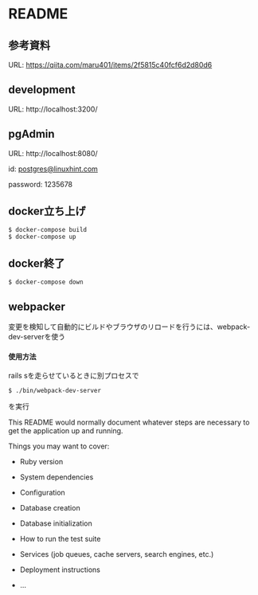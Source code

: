 # README

## 参考資料
URL: https://qiita.com/maru401/items/2f5815c40fcf6d2d80d6

## development
URL: http://localhost:3200/

## pgAdmin
URL: http://localhost:8080/

id: postgres@linuxhint.com

password: 1235678

## docker立ち上げ

```
$ docker-compose build
$ docker-compose up
```

## docker終了

```
$ docker-compose down
```

## webpacker
変更を検知して自動的にビルドやブラウザのリロードを行うには、webpack-dev-serverを使う
#### 使用方法
rails sを走らせているときに別プロセスで
```
$ ./bin/webpack-dev-server
```
を実行

This README would normally document whatever steps are necessary to get the
application up and running.

Things you may want to cover:

* Ruby version

* System dependencies

* Configuration

* Database creation

* Database initialization

* How to run the test suite

* Services (job queues, cache servers, search engines, etc.)

* Deployment instructions

* ...
